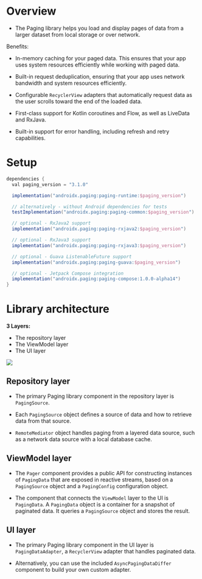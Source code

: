 # Overview

- The Paging library helps you load and display pages of data from a larger dataset from local storage or over network.

Benefits:

- In-memory caching for your paged data. This ensures that your app uses system resources efficiently while working with paged data.

- Built-in request deduplication, ensuring that your app uses network bandwidth and system resources efficiently.

- Configurable `RecyclerView` adapters that automatically request data as the user scrolls toward the end of the loaded data.

- First-class support for Kotlin coroutines and Flow, as well as LiveData and RxJava.

- Built-in support for error handling, including refresh and retry capabilities.

# Setup
```gradle
dependencies {
  val paging_version = "3.1.0"

  implementation("androidx.paging:paging-runtime:$paging_version")

  // alternatively - without Android dependencies for tests
  testImplementation("androidx.paging:paging-common:$paging_version")

  // optional - RxJava2 support
  implementation("androidx.paging:paging-rxjava2:$paging_version")

  // optional - RxJava3 support
  implementation("androidx.paging:paging-rxjava3:$paging_version")

  // optional - Guava ListenableFuture support
  implementation("androidx.paging:paging-guava:$paging_version")

  // optional - Jetpack Compose integration
  implementation("androidx.paging:paging-compose:1.0.0-alpha14")
}
```

# Library architecture
**3 Layers:**
- The repository layer
- The ViewModel layer
- The UI layer

![](https://developer.android.com/topic/libraries/architecture/images/paging3-library-architecture.svg)

## Repository layer

- The primary Paging library component in the repository layer is `PagingSource`.

- Each `PagingSource` object defines a source of data and how to retrieve data from that source.

- `RemoteMediator` object handles paging from a layered data source, such as a network data source with a local database cache.

## ViewModel layer

- The `Pager` component provides a public API for constructing instances of `PagingData` that are exposed in reactive streams, based on a `PagingSource` object and a `PagingConfig` configuration object.

- The component that connects the `ViewModel` layer to the UI is `PagingData`. A `PagingData` object is a container for a snapshot of paginated data. It queries a `PagingSource` object and stores the result.

## UI layer

- The primary Paging library component in the UI layer is `PagingDataAdapter`, a `RecyclerView` adapter that handles paginated data.

- Alternatively, you can use the included `AsyncPagingDataDiffer` component to build your own custom adapter.